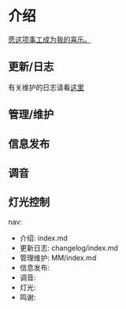 # 介绍

<u>愿这项事工成为我的喜乐。</u>

## 更新/日志
有关维护的日志请看[这里](./changlog/index.md)

## 管理/维护

## 信息发布

## 调音

## 灯光控制


nav:
  - 介绍: index.md
  - 更新日志: changelog/index.md
  - 管理维护: MM/index.md
  - 信息发布:
  - 调音:
  - 灯光:
  - 鸣谢: